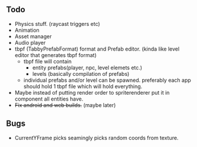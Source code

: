 Todo
---- 
 - Physics stuff. (raycast triggers etc)
 - Animation
 - Asset manager
 - Audio player
 - tbpf (TabbyPrefabFormat) format and Prefab editor. (kinda like level editor that generates tbpf format) 
   - tbpf file will contain
     - entity prefabs(player, npc, level elemets etc.)
     - levels (basically compilation of prefabs)
   - individual prefabs and/or level can be spawned. preferably each app should hold 1 tbpf file which will hold everything.
 - Maybe instead of putting render order to spriterenderer put it in component all entities have.
 - <s>Fix android and web builds.</s> (maybe later)

Bugs
----
 - CurrentYFrame picks seamingly picks random coords from texture.

